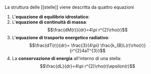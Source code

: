 La struttura delle [[stelle]] viene descritta da quattro equazioni
1. L'**equazione di equilibrio idrostatico**: 
2. L'**equazione di continuità di massa**: $$\frac{dM(r)}{dr}=4\pi r^{2}\rho(r)$$
3. L'**equazione di trasporto energetico radiativo**: $$\frac{dT(r)}{dr}= \frac{3}{4\pi} \frac{k_{B}L(r)\rho(r)}{r^{2}4aT^{3}}$$
4. La **conservazione di energia** all'interno di una stella: $$\frac{dL}{dr}=4\pi r^{2}\rho(r)\epsilon(r)$$